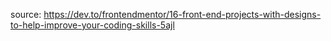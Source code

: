 

source: https://dev.to/frontendmentor/16-front-end-projects-with-designs-to-help-improve-your-coding-skills-5ajl
